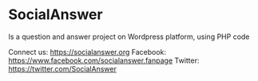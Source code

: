 # SocialAnswer
Is a question and answer project on Wordpress platform, using PHP code

Connect us: https://socialanswer.org
Facebook: https://www.facebook.com/socialanswer.fanpage 
Twitter: https://twitter.com/SocialAnswer
